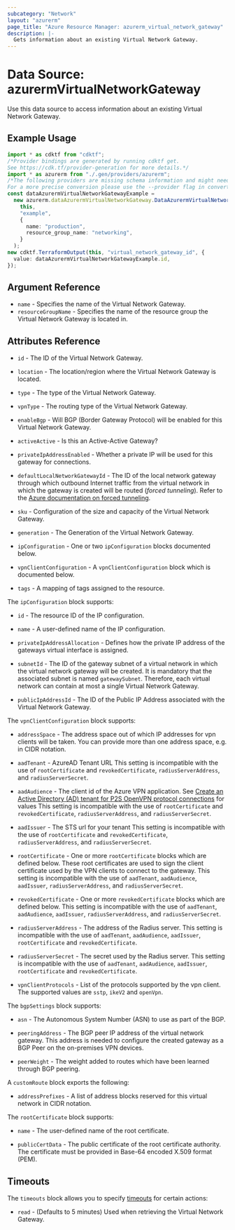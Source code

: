 ```yaml
---
subcategory: "Network"
layout: "azurerm"
page_title: "Azure Resource Manager: azurerm_virtual_network_gateway"
description: |-
  Gets information about an existing Virtual Network Gateway.
---
```


# Data Source: azurermVirtualNetworkGateway

Use this data source to access information about an existing Virtual Network Gateway.

## Example Usage

```typescript
import * as cdktf from "cdktf";
/*Provider bindings are generated by running cdktf get.
See https://cdk.tf/provider-generation for more details.*/
import * as azurerm from "./.gen/providers/azurerm";
/*The following providers are missing schema information and might need manual adjustments to synthesize correctly: azurerm.
For a more precise conversion please use the --provider flag in convert.*/
const dataAzurermVirtualNetworkGatewayExample =
  new azurerm.dataAzurermVirtualNetworkGateway.DataAzurermVirtualNetworkGateway(
    this,
    "example",
    {
      name: "production",
      resource_group_name: "networking",
    }
  );
new cdktf.TerraformOutput(this, "virtual_network_gateway_id", {
  value: dataAzurermVirtualNetworkGatewayExample.id,
});

```

## Argument Reference

* `name` - Specifies the name of the Virtual Network Gateway.
* `resourceGroupName` - Specifies the name of the resource group the Virtual Network Gateway is located in.

## Attributes Reference

*   `id` - The ID of the Virtual Network Gateway.

*   `location` - The location/region where the Virtual Network Gateway is located.

*   `type` - The type of the Virtual Network Gateway.

*   `vpnType` - The routing type of the Virtual Network Gateway.

*   `enableBgp` - Will BGP (Border Gateway Protocol) will be enabled
    for this Virtual Network Gateway.

*   `activeActive` - Is this an Active-Active Gateway?

*   `privateIpAddressEnabled` - Whether a private IP will be used for this  gateway for connections.

*   `defaultLocalNetworkGatewayId` -  The ID of the local network gateway
    through which outbound Internet traffic from the virtual network in which the
    gateway is created will be routed (*forced tunneling*). Refer to the
    [Azure documentation on forced tunneling](https://docs.microsoft.com/azure/vpn-gateway/vpn-gateway-forced-tunneling-rm).

*   `sku` - Configuration of the size and capacity of the Virtual Network Gateway.

*   `generation` - The Generation of the Virtual Network Gateway.

*   `ipConfiguration` - One or two `ipConfiguration` blocks documented below.

*   `vpnClientConfiguration` - A `vpnClientConfiguration` block which is documented below.

*   `tags` - A mapping of tags assigned to the resource.

The `ipConfiguration` block supports:

*   `id` - The resource ID of the IP configuration.

*   `name` - A user-defined name of the IP configuration.

*   `privateIpAddressAllocation` - Defines how the private IP address
    of the gateways virtual interface is assigned.

*   `subnetId` - The ID of the gateway subnet of a virtual network in
    which the virtual network gateway will be created. It is mandatory that
    the associated subnet is named `gatewaySubnet`. Therefore, each virtual
    network can contain at most a single Virtual Network Gateway.

*   `publicIpAddressId` - The ID of the Public IP Address associated
    with the Virtual Network Gateway.

The `vpnClientConfiguration` block supports:

*   `addressSpace` - The address space out of which IP addresses for
    vpn clients will be taken. You can provide more than one address space, e.g.
    in CIDR notation.

*   `aadTenant` - AzureAD Tenant URL
    This setting is incompatible with the use of
    `rootCertificate` and `revokedCertificate`, `radiusServerAddress`, and `radiusServerSecret`.

*   `aadAudience` - The client id of the Azure VPN application.
    See [Create an Active Directory (AD) tenant for P2S OpenVPN protocol connections](https://docs.microsoft.com/en-gb/azure/vpn-gateway/openvpn-azure-ad-tenant-multi-app) for values
    This setting is incompatible with the use of
    `rootCertificate` and `revokedCertificate`, `radiusServerAddress`, and `radiusServerSecret`.

*   `aadIssuer` - The STS url for your tenant
    This setting is incompatible with the use of
    `rootCertificate` and `revokedCertificate`, `radiusServerAddress`, and `radiusServerSecret`.

*   `rootCertificate` - One or more `rootCertificate` blocks which are
    defined below. These root certificates are used to sign the client certificate
    used by the VPN clients to connect to the gateway.
    This setting is incompatible with the use of
    `aadTenant`, `aadAudience`, `aadIssuer`, `radiusServerAddress`, and `radiusServerSecret`.

*   `revokedCertificate` - One or more `revokedCertificate` blocks which
    are defined below.
    This setting is incompatible with the use of
    `aadTenant`, `aadAudience`, `aadIssuer`, `radiusServerAddress`, and `radiusServerSecret`.

*   `radiusServerAddress` - The address of the Radius server.
    This setting is incompatible with the use of
    `aadTenant`, `aadAudience`, `aadIssuer`, `rootCertificate` and `revokedCertificate`.

*   `radiusServerSecret` - The secret used by the Radius server.
    This setting is incompatible with the use of
    `aadTenant`, `aadAudience`, `aadIssuer`, `rootCertificate` and `revokedCertificate`.

*   `vpnClientProtocols` - List of the protocols supported by the vpn client.
    The supported values are `sstp`, `ikeV2` and `openVpn`.

The `bgpSettings` block supports:

*   `asn` - The Autonomous System Number (ASN) to use as part of the BGP.

*   `peeringAddress` - The BGP peer IP address of the virtual network
    gateway. This address is needed to configure the created gateway as a BGP Peer
    on the on-premises VPN devices.

*   `peerWeight` - The weight added to routes which have been learned
    through BGP peering.

A `customRoute` block exports the following:

* `addressPrefixes` - A list of address blocks reserved for this virtual network in CIDR notation.

The `rootCertificate` block supports:

*   `name` - The user-defined name of the root certificate.

*   `publicCertData` - The public certificate of the root certificate
    authority. The certificate must be provided in Base-64 encoded X.509 format
    (PEM).

## Timeouts

The `timeouts` block allows you to specify [timeouts](https://www.terraform.io/language/resources/syntax#operation-timeouts) for certain actions:

* `read` - (Defaults to 5 minutes) Used when retrieving the Virtual Network Gateway.
